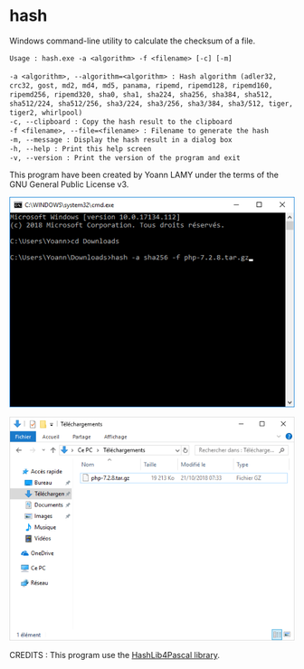 # hash

Windows command-line utility to calculate the checksum of a file.

```
Usage : hash.exe -a <algorithm> -f <filename> [-c] [-m]

-a <algorithm>, --algorithm=<algorithm> : Hash algorithm (adler32, crc32, gost, md2, md4, md5, panama, ripemd, ripemd128, ripemd160, ripemd256, ripemd320, sha0, sha1, sha224, sha256, sha384, sha512, sha512/224, sha512/256, sha3/224, sha3/256, sha3/384, sha3/512, tiger, tiger2, whirlpool)
-c, --clipboard : Copy the hash result to the clipboard
-f <filename>, --file=<filename> : Filename to generate the hash
-m, --message : Display the hash result in a dialog box
-h, --help : Print this help screen
-v, --version : Print the version of the program and exit
```

This program have been created by Yoann LAMY under the terms of the GNU General Public License v3.

![Preview](hash-1.gif)

![Preview](hash-2.gif)

CREDITS :
This program use the [HashLib4Pascal library](https://github.com/Xor-el/HashLib4Pascal).
